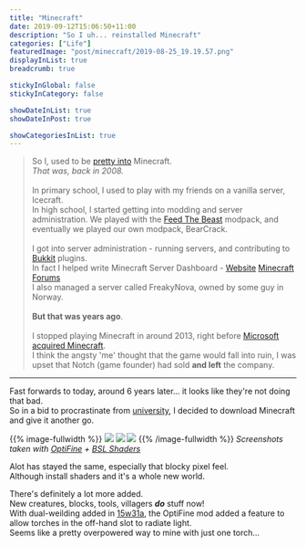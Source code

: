 ```yaml
---
title: "Minecraft"
date: 2019-09-12T15:06:50+11:00
description: "So I uh... reinstalled Minecraft"
categories: ["Life"]
featuredImage: "post/minecraft/2019-08-25_19.19.57.png"
displayInList: true
breadcrumb: true

stickyInGlobal: false
stickyInCategory: false

showDateInList: true
showDateInPost: true

showCategoriesInList: true
---
```


> So I, used to be [pretty into](https://www.minecraftforum.net/members/bearbear12345) Minecraft.  
_That was, back in 2008._  
&nbsp;  
In primary school, I used to play with my friends on a vanilla server, Icecraft.  
In high school, I started getting into modding and server administration.
We played with the [Feed The Beast](https://www.feed-the-beast.com/) modpack, and eventually we played our own modpack, BearCrack.  
&nbsp;  
I got into server administration - running servers, and contributing to [Bukkit](https://bukkit.org/) plugins.  
In fact I helped write Minecraft Server Dashboard - [Website](https://navhaxs.au.eu.org/minecraft-dashboard/) [Minecraft Forums](https://www.minecraftforum.net/forums/mapping-and-modding-java-edition/minecraft-tools/1265318-)
&nbsp;  
I also managed a server called FreakyNova, owned by some guy in Norway.  
&nbsp;  
**But that was years ago**.  
&nbsp;  
I stopped playing Minecraft in around 2013, right before [Microsoft acquired Minecraft](https://techcrunch.com/2014/09/15/microsoft-has-acquired-minecraft/).  
I think the angsty 'me' thought that the game would fall into ruin, I was upset that Notch (game founder) had sold **and left** the company.  

---

Fast forwards to today, around 6 years later... it looks like they're not doing that bad.  
So in a bid to procrastinate from [university](../unsw), I decided to download Minecraft and give it another go.

{{% image-fullwidth %}}
![](2019-08-25_19.03.39.png)
![](2019-08-25_19.29.39.png)
![](2019-08-25_19.19.57.png)
{{% /image-fullwidth %}}
_Screenshots taken with [OptiFine](https://optifine.net/) + [BSL Shaders](https://bitslablab.com/)_

Alot has stayed the same, especially that blocky pixel feel.  
Although install shaders and it's a whole new world.

There's definitely a lot more added.  
New creatures, blocks, tools, villagers _**do**_ stuff now!  
With dual-weilding added in [15w31a](https://minecraft.gamepedia.com/Java_Edition_15w31a), the OptiFine mod added a feature to allow torches in the off-hand slot to radiate light.  
Seems like a pretty overpowered way to mine with just one torch...

